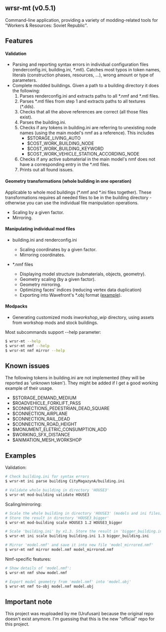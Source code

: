 ## wrsr-mt (v0.5.1)

Command-line application, providing a variety of modding-related tools for "Workers &amp; Resources: Soviet Republic".

## Features

#### Validation

- Parsing and reporting syntax errors in individual configuration files (renderconfig.ini, building.ini, \*.mtl).
  Catches most typos in token names, literals (construction phases, resources, ...), wrong amount or type of parameters.
- Complete modded buildings. Given a path to a building directory it does the following:
  1. Parses renderconfig.ini and extracts paths to all \*.nmf and \*.mtl files.
  2. Parses \*.mtl files from step 1 and extracts paths to all textures (\*.dds).
  3. Checks that all the above references are correct (all those files exist).
  4. Parses the building.ini.
  5. Checks if any tokens in building.ini are referring to unexisting node names (using the main model's nmf as a reference).
     This includes
     - $STORAGE_LIVING_AUTO
     - $COST_WORK_BUILDING_NODE
     - $COST_WORK_BUILDING_KEYWORD
     - $COST_WORK_VEHICLE_STATION_ACCORDING_NODE
  6. Checks if any active submaterial in the main model's nmf does not have a corresponding entry in the *.mtl files.
  7. Prints out all found issues.

#### Geometry transformations (whole building in one operation)

Applicable to whole mod buildings (\*.nmf and \*.ini files together). These transformations requires all needed files to be in the building directory - otherwise you can use the individual file manipulation operations.

- Scaling by a given factor.
- Mirroring.

#### Manipulating individual mod files

- building.ini and renderconfig.ini
  
  - Scaling coordinates by a given factor.
  - Mirroring coordinates.
- \*.nmf files
  
  - Displaying model structure (submaterials, objects, geometry).
  - Geometry scaling (by a given factor).
  - Geometry mirroring.
  - Optimizing faces' indices (reducing vertex data duplication)
  - Exporting into Wavefront's \*.obj format ([example](https://www.youtube.com/watch?v=vJ6aN4iXCas)).

#### Modpacks

- Generating customized mods in*workshop_wip* directory, using assets from workshop mods and stock buildings.

Most subcommands support --help parameter:

```bash
$ wrsr-mt --help
$ wrsr-mt nmf --help
$ wrsr-mt nmf mirror --help
```

## Known issues

The following tokens in building.ini are not implemented (they will be reported as 'unknown token'). They might be added if I get a good working example of their usage.

- $STORAGE_DEMAND_MEDIUM
- $ROADVEHICLE_FORKLIFT_PASS
- $CONNECTIONS_PEDESTRIAN_DEAD_SQUARE
- $CONNECTION_AIRPLANE
- $CONNECTION_RAIL_DEAD
- $CONNECTION_ROAD_HEIGHT
- $MONUMENT_ELETRIC_CONSUMPTION_ADD
- $WORKING_SFX_DISTANCE
- $ANIMATION_MESH_WORKSHOP

## Examples

Validation:

```bash
# Check building.ini for syntax errors
$ wrsr-mt ini parse building CityMagazynA/building.ini

# Validate whole building in directory 'HOUSE3'
$ wrsr-mt mod-building validate HOUSE3
```

Scaling/mirroring:

```bash
# Scale the whole building in directory 'HOUSE3' (models and ini files) by x1.2
# Store the result in directory 'HOUSE3_bigger'
$ wrsr-mt mod-building scale HOUSE3 1.2 HOUSE3_bigger

# Scale 'building.ini' by x1.3. Store the result in 'bigger_building.ini'
$ wrsr-mt ini scale building building.ini 1.3 bigger_building.ini

# Mirror 'model.nmf' and save it into new file 'model_mirrored.nmf'
$ wrsr-mt nmf mirror model.nmf model_mirrored.nmf
```

Nmf-specific features:

```bash
# Show details of 'model.nmf':
$ wrsr-mt nmf show model.nmf

# Export model geometry from 'model.nmf' into 'model.obj'
$ wrsr-mt nmf to-obj model.nmf model.obj
```

## Important note

This project was reuploaded by me (Urufusan) because the original repo doesn't exist anymore. I'm guessing that this is the new "official" repo for this project.

